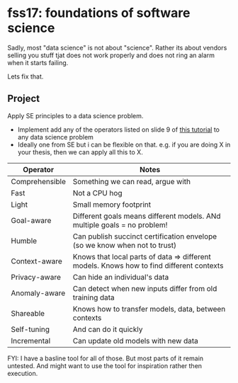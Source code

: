 # fss17: foundations of software science

Sadly, most "data science" is not about "science". Rather its about vendors selling you stuff tjat does not work properly and does not
ring an alarm when it starts failing.

Lets fix that.

## Project

Apply SE principles to a data science problem. 

- Implement add any of the operators listed on slide 9 of [this tutorial](http://tiny.cc/timm) to any 
  data science problem 
- Ideally one from SE but i can be flexible on that. e.g. if you are doing X in your thesis, then we can apply all this to X.


  
Operator | Notes
------|--------
Comprehensible | Something we can read, argue with
Fast | Not a CPU hog
Light |Small memory footprint 
Goal-aware |Different goals means different models. ANd multiple goals = no problem!
Humble | Can publish succinct certification envelope (so we know when not to trust)
Context-aware | Knows that local parts of data ⇒ different models. Knows how to find different contexts
Privacy-aware | Can hide an individual's data
Anomaly-aware | Can detect when new inputs differ from old training data
Shareable | Knows how to transfer models, data, between contexts
Self-tuning | And can do it quickly
Incremental | Can update old models with new data


FYI: I have a basline tool for all of those. But most parts of it remain untested. And might want to use
         the tool for inspiration rather then execution.


